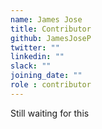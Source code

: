 ```yaml
---
name: James Jose
title: Contributor
github: JamesJoseP
twitter: ""
linkedin: ""
slack: ""
joining_date: ""
role : contributor
---
```


Still waiting for this
